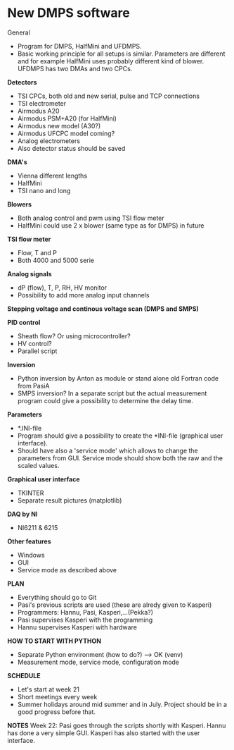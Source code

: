 # New DMPS software

General
- Program for DMPS, HalfMini and UFDMPS. 
- Basic working principle for all setups is similar. Parameters are different and for example HalfMini uses probably different kind of blower. UFDMPS has two DMAs and two CPCs.

**Detectors**
- TSI CPCs, both old and new serial, pulse and TCP connections
- TSI electrometer
- Airmodus A20
- Airmodus PSM+A20 (for HalfMini)
- Airmodus new model (A30?)
- Airmodus UFCPC model coming?
- Analog electrometers
- Also detector status should be saved

**DMA's**
- Vienna different lengths
- HalfMini
- TSI nano and long

**Blowers**
- Both analog control and pwm using TSI flow meter
- HalfMini could use 2 x blower (same type as for DMPS) in future

**TSI flow meter**
- Flow, T and P
- Both 4000 and 5000 serie

**Analog signals**
- dP (flow), T, P, RH, HV monitor
- Possibility to add more analog input channels

**Stepping voltage and continous voltage scan (DMPS and SMPS)**

**PID control**
- Sheath flow? Or using microcontroller?
- HV control?
- Parallel script

**Inversion**
- Python inversion by Anton as module or stand alone old Fortran code from PasiA
- SMPS inversion? In a separate script but the actual measurement program could give a possibility to determine the delay time. 

**Parameters**
- *.INI-file
- Program should give a possibility to create the *INI-file (graphical user interface).
- Should have also a 'service mode' which allows to change the parameters from GUI. Service mode should show both the raw and the scaled values.

**Graphical user interface**
- TKINTER
- Separate result pictures (matplotlib)

**DAQ by NI**
- NI6211 & 6215

**Other features**
- Windows
- GUI
- Service mode as described above

**PLAN**
- Everything should go to Git
- Pasi's previous scripts are used (these are alredy given to Kasperi)
- Programmers: Hannu, Pasi, Kasperi,...(Pekka?)
- Pasi supervises Kasperi with the programming
- Hannu supervises Kasperi with hardware

**HOW TO START WITH PYTHON**
- Separate Python environment (how to do?) --> OK (venv)
- Measurement mode, service mode, configuration mode

**SCHEDULE**
- Let's start at week 21
- Short meetings every week 
- Summer holidays around mid summer and in July. Project should be in a good progress before that.

**NOTES**
Week 22: Pasi goes through the scripts shortly with Kasperi. Hannu has done a very simple GUI. Kasperi has also started with the user interface. 



